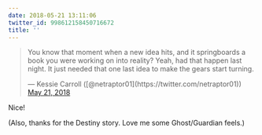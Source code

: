 ```yaml
---
date: 2018-05-21 13:11:06
twitter_id: 998612158450716672
title: ''
---
```


<blockquote class="twitter-tweet"><p lang="en" dir="ltr">You know that moment when a new idea hits, and it springboards a book you were working on into reality? Yeah, had that happen last night. It just needed that one last idea to make the gears start turning.</p>&mdash; Kessie Carroll ([@netraptor01](https://twitter.com/netraptor01)) <a href="https://twitter.com/netraptor01/status/998607075851763713?ref_src=twsrc%5Etfw">May 21, 2018</a></blockquote>
<script async src="https://platform.twitter.com/widgets.js" charset="utf-8"></script>

Nice!

(Also, thanks for the Destiny story. Love me some Ghost/Guardian feels.)
